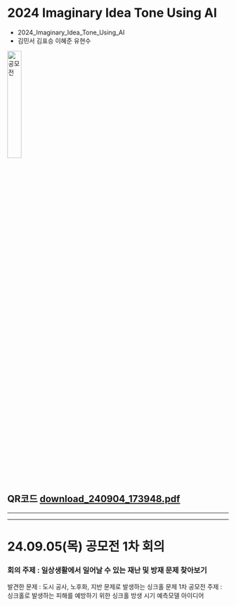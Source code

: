 # 2024 Imaginary Idea Tone Using AI
- 2024_Imaginary_Idea_Tone_Using_AI
- 김민서 김표승 이혜준 유현수

<img src="https://github.com/user-attachments/assets/4e96d671-9780-4457-88f0-c59b08885bdf" alt="공모전" width="25%" height="25%">

## QR코드 [download_240904_173948.pdf](https://github.com/user-attachments/files/16922382/download_240904_173948.pdf) ##

---------------------------------
---------------------------------
# 24.09.05(목) 공모전 1차 회의
### 회의 주제 : 일상생활에서 일어날 수 있는 재난 및 방재 문제 찾아보기 ###

발견한 문제 : 도시 공사, 노후화, 지반 문제로 발생하는 싱크홀 문제
1차 공모전 주제 : 싱크홀로 발생하는 피해를 예방하기 위한 싱크홀 방생 시기 예측모델 아이디어
  

